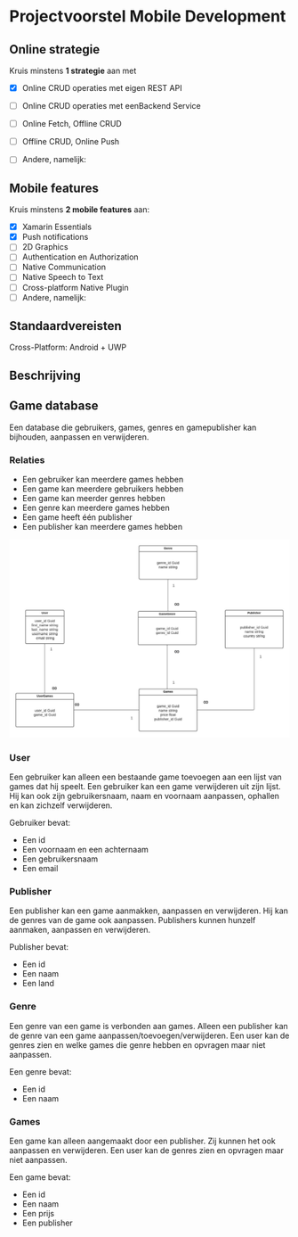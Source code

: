 # Projectvoorstel Mobile Development

## Online strategie

Kruis minstens **1 strategie** aan met

- [x] Online CRUD operaties met eigen REST API
- [ ] Online CRUD operaties met eenBackend Service
- [ ] Online Fetch, Offline CRUD
- [ ] Offline CRUD, Online Push
- [ ] Andere, namelijk: 


## Mobile features

Kruis minstens **2 mobile features** aan:

- [x] Xamarin Essentials
- [x] Push notifications
- [ ] 2D Graphics
- [ ] Authentication en Authorization
- [ ] Native Communication
- [ ] Native Speech to Text
- [ ] Cross-platform Native Plugin
- [ ] Andere, namelijk: 

## Standaardvereisten

Cross-Platform: Android + UWP

## Beschrijving

## Game database

Een database die gebruikers, games, genres en gamepublisher kan bijhouden, aanpassen en verwijderen.

### Relaties

- Een gebruiker kan meerdere games hebben
- Een game kan meerdere gebruikers hebben
- Een game kan meerder genres hebben
- Een genre kan meerdere games hebben
- Een game heeft één publisher
- Een publisher kan meerdere games hebben

![database](Database.jpeg)

### User

Een gebruiker kan alleen een bestaande game toevoegen aan een lijst van games dat hij speelt.
Een gebruiker kan een game verwijderen uit zijn lijst.
Hij kan ook zijn gebruikersnaam, naam en voornaam aanpassen, ophallen en kan zichzelf verwijderen.

Gebruiker bevat:
- Een id
- Een voornaam en een achternaam
- Een gebruikersnaam
- Een email

### Publisher

Een publisher kan een game aanmakken, aanpassen en verwijderen.
Hij kan de genres van de game ook aanpassen.
Publishers kunnen hunzelf aanmaken, aanpassen en verwijderen.

Publisher bevat:
- Een id
- Een naam
- Een land

### Genre

Een genre van een game is verbonden aan games. Alleen een publisher kan de genre van een game aanpassen/toevoegen/verwijderen.
Een user kan de genres zien en welke games die genre hebben en opvragen maar niet aanpassen.

Een genre bevat:

- Een id
- Een naam

### Games

Een game kan alleen aangemaakt door een publisher.
Zij kunnen het ook aanpassen en verwijderen.
Een user kan de genres zien en opvragen maar niet aanpassen.

Een game bevat:
- Een id
- Een naam
- Een prijs
- Een publisher